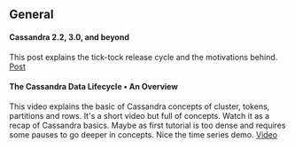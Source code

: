 ## General

#### Cassandra 2.2, 3.0, and beyond
This post explains the tick-tock release cycle and the motivations behind. [Post](http://www.planetcassandra.org/blog/cassandra-2-2-3-0-and-beyond/)


#### The Cassandra Data Lifecycle • An Overview
This video explains the basic of Cassandra concepts of cluster, tokens, partitions and rows. It's a short video but full of concepts. Watch it as a recap of Cassandra basics. Maybe as first tutorial is too dense and requires some pauses to go deeper in concepts. Nice the time series demo. [Video](https://academy.datastax.com/resources/cassandra-data-lifecycle)
